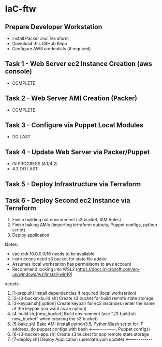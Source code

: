 # IaC-ftw

## Prepare Developer Workstation
- Install Packer and Terraform
- Download this GitHub Repo
- Configure AWS credentials (if required)
## Task 1 - Web Server ec2 Instance Creation (aws console)
- COMPLETE
## Task 2 - Web Server AMI Creation (Packer)
- COMPLETE
## Task 3 - Configure via Puppet Local Modules
- DO LAST
## Task 4 - Update Web Server via Packer/Puppet
- IN PROGRESS (4.1/4.2)
- 4.3 DO LAST
## Task 5 - Deploy Infrastructure via Terraform
## Task 6 - Deploy Second ec2 Instance via Terraform

1. Finish building out environment (s3 bucket, IAM Roles)
2. Finish baking AMIs (importing terraform outputs, Puppet configs, python script)
3. Deploy application

Notes:
- vpc cidr 10.0.0.0/16 needs to be available
- Instructions need s3 bucket for state file added
- Assumes local workstation has permisisons to aws account
- Recommend looking into WSL2 (https://docs.microsoft.com/en-us/windows/wsl/install-win10)

scripts:
1. [1-prep.sh] Install dependencies if required (local workstation)
2. [2-s3-bucket-build.sh] Create s3 bucket for build remote state storage
3. [3-keypair.sh][option] Create keypair for ec2 instances (enter the name of the keypair you want as an option)
4. [4-build.sh][new_bucket] Build environment (use "./3-build.sh new_bucket" when creating the s3 bucket)
5. [5-bake.sh] Bake AMI (Install python3.6, Python/Bash script for IP address, do puppet configs with bash <-----------, Puppet configs)
6. [6-s3-bucket-app.sh] Create s3 bucket for app remote state storage
7. [7-deploy.sh] Deploy Application (userdata yum update) <-----------